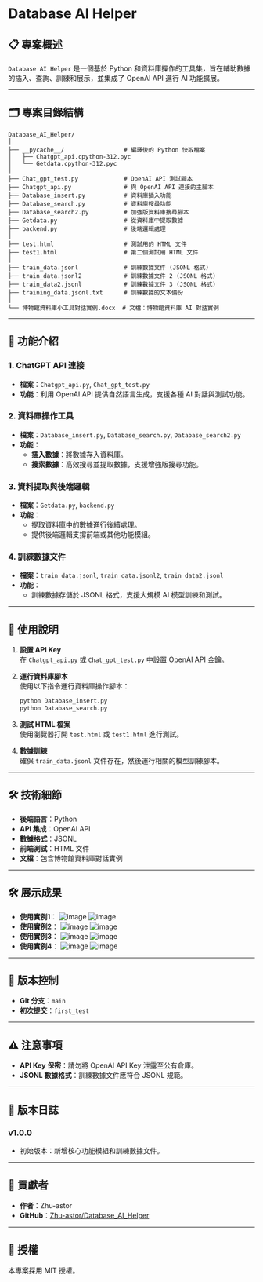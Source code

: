 
# Database AI Helper

## 📋 **專案概述**
`Database AI Helper` 是一個基於 Python 和資料庫操作的工具集，旨在輔助數據的插入、查詢、訓練和展示，並集成了 OpenAI API 進行 AI 功能擴展。

---

## 🗂 **專案目錄結構**
```plaintext
Database_AI_Helper/
│
├── __pycache__/                 # 編譯後的 Python 快取檔案
│   ├── Chatgpt_api.cpython-312.pyc
│   └── Getdata.cpython-312.pyc
│
├── Chat_gpt_test.py             # OpenAI API 測試腳本
├── Chatgpt_api.py               # 與 OpenAI API 連接的主腳本
├── Database_insert.py           # 資料庫插入功能
├── Database_search.py           # 資料庫搜尋功能
├── Database_search2.py          # 加強版資料庫搜尋腳本
├── Getdata.py                   # 從資料庫中提取數據
├── backend.py                   # 後端邏輯處理
│
├── test.html                    # 測試用的 HTML 文件
├── test1.html                   # 第二個測試用 HTML 文件
│
├── train_data.jsonl             # 訓練數據文件 (JSONL 格式)
├── train_data.jsonl2            # 訓練數據文件 2 (JSONL 格式)
├── train_data2.jsonl            # 訓練數據文件 3 (JSONL 格式)
├── training_data.jsonl.txt      # 訓練數據的文本備份
│
└── 博物館資料庫小工具對話實例.docx  # 文檔：博物館資料庫 AI 對話實例
```

---

## 🚀 **功能介紹**
### **1. ChatGPT API 連接**
- **檔案**：`Chatgpt_api.py`, `Chat_gpt_test.py`
- **功能**：利用 OpenAI API 提供自然語言生成，支援各種 AI 對話與測試功能。

### **2. 資料庫操作工具**
- **檔案**：`Database_insert.py`, `Database_search.py`, `Database_search2.py`
- **功能**：
    - **插入數據**：將數據存入資料庫。
    - **搜索數據**：高效搜尋並提取數據，支援增強版搜尋功能。

### **3. 資料提取與後端邏輯**
- **檔案**：`Getdata.py`, `backend.py`
- **功能**：
    - 提取資料庫中的數據進行後續處理。
    - 提供後端邏輯支撐前端或其他功能模組。

### **4. 訓練數據文件**
- **檔案**：`train_data.jsonl`, `train_data.jsonl2`, `train_data2.jsonl`
- **功能**：
    - 訓練數據存儲於 JSONL 格式，支援大規模 AI 模型訓練和測試。

---

## 📌 **使用說明**
1. **設置 API Key**  
   在 `Chatgpt_api.py` 或 `Chat_gpt_test.py` 中設置 OpenAI API 金鑰。

2. **運行資料庫腳本**  
   使用以下指令運行資料庫操作腳本：  
   ```bash
   python Database_insert.py
   python Database_search.py
   ```

3. **測試 HTML 檔案**  
   使用瀏覽器打開 `test.html` 或 `test1.html` 進行測試。

4. **數據訓練**  
   確保 `train_data.jsonl` 文件存在，然後運行相關的模型訓練腳本。

---

## 🛠 **技術細節**
- **後端語言**：Python
- **API 集成**：OpenAI API
- **數據格式**：JSONL
- **前端測試**：HTML 文件
- **文檔**：包含博物館資料庫對話實例

---

## 🛠 **展示成果**
- **使用實例1**：
![image](https://github.com/user-attachments/assets/959ee115-5362-491a-848c-eb505b795754)
![image](https://github.com/user-attachments/assets/354eb0c7-5943-4ffe-a238-604cc21e8289)
- **使用實例2**：
![image](https://github.com/user-attachments/assets/57f7adef-c9ef-409c-8f3f-834b921516bb)
![image](https://github.com/user-attachments/assets/00bf8f33-6009-42c8-b0d5-d8f9a4a000bb)
- **使用實例3**：
 ![image](https://github.com/user-attachments/assets/0ceb6280-cdab-4f62-bf64-9af29b5a8323)
![image](https://github.com/user-attachments/assets/ce23966f-9ffb-441a-9b66-cd5c087ee05f)
- **使用實例4**：
![image](https://github.com/user-attachments/assets/609be1d8-f7b0-4920-bffc-813600e84962)
![image](https://github.com/user-attachments/assets/5e89c5e2-0aa6-48e3-994b-60af89ff35be)


---

## 🔗 **版本控制**
- **Git 分支**：`main`
- **初次提交**：`first_test`

---

## ⚠️ **注意事項**
- **API Key 保密**：請勿將 OpenAI API Key 泄露至公有倉庫。
- **JSONL 數據格式**：訓練數據文件應符合 JSONL 規範。

---

## 📝 **版本日誌**
### v1.0.0
- 初始版本：新增核心功能模組和訓練數據文件。

---

## 🤝 **貢獻者**
- **作者**：Zhu-astor  
- **GitHub**：[Zhu-astor/Database_AI_Helper](https://github.com/Zhu-astor/Database_AI_Helper)

---

## 📄 **授權**
本專案採用 MIT 授權。
